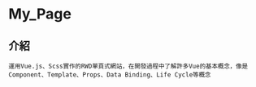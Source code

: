 # My_Page

## 介紹
```
運用Vue.js、Scss實作的RWD單頁式網站，在開發過程中了解許多Vue的基本概念，像是Component、Template、Props、Data Binding、Life Cycle等概念
```
